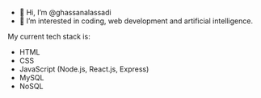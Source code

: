- 👋 Hi, I’m @ghassanalassadi
- 👀 I’m interested in coding, web development and artificial intelligence.

My current tech stack is:
- HTML
- CSS
- JavaScript (Node.js, React.js, Express)
- MySQL
- NoSQL

<!---
ghassanalassadi/ghassanalassadi is a ✨ special ✨ repository because its `README.md` (this file) appears on your GitHub profile.
You can click the Preview link to take a look at your changes.
--->
